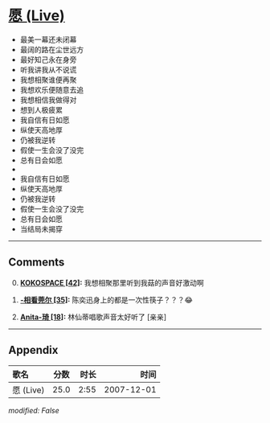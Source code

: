 # [愿 (Live)](https://music.163.com/song?id=36190610)

* 最美一幕还未闭幕
* 最阔的路在尘世远方
* 最好知己永在身旁
* 听我讲我从不说谎
* 我想相聚谁便再聚
* 我想欢乐便随意去追
* 我想相信我做得对
* 想到人极疲累
* 我自信有日如愿
* 纵使天高地厚
* 仍被我逆转
* 假使一生会没了没完
* 总有日会如愿
* 
* 我自信有日如愿
* 纵使天高地厚
* 仍被我逆转
* 假使一生会没了没完
* 总有日会如愿
* 当结局未揭穿


---

## Comments
0. **[KOKOSPACE \[42\]](https://music.163.com/#/user/home?id=267802912):** 我想相聚那里听到我菇的声音好激动啊

1. **[-相看莞尔 \[35\]](https://music.163.com/#/user/home?id=125747500):** 陈奕迅身上的都是一次性筷子？？？😂

2. **[Anita-琦 \[18\]](https://music.163.com/#/user/home?id=110188070):** 林仙蒂唱歌声音太好听了 [亲亲]



---

## Appendix

|歌名|分数|时长|时间|
|:---|:---:|---:|---:|
|愿 (Live)|25.0|2:55|2007-12-01

*modified: False*